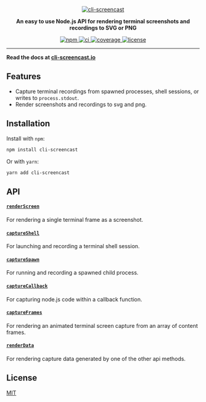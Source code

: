 <p align="center">
  <a href="#">
    <img src="https://www.cli-screencast.io/assets/project-title.svg" alt="cli-screencast">
  </a>
</p>

<p align="center">
  <b>An easy to use Node.js API for rendering terminal screenshots and recordings to SVG or PNG</b>
</p>

<p align="center">
  <a href="https://www.npmjs.com/package/cli-screencast">
    <img src="https://img.shields.io/npm/v/cli-screencast?logo=npm&style=for-the-badge" alt="npm">
  </a>
  <a href="https://github.com/luciancooper/cli-screencast/actions/workflows/ci.yml">
    <img src="https://img.shields.io/github/actions/workflow/status/luciancooper/cli-screencast/ci.yml?logo=github&style=for-the-badge" alt="ci">
  </a>
  <a href="https://codecov.io/gh/luciancooper/cli-screencast">
    <img src="https://img.shields.io/codecov/c/gh/luciancooper/cli-screencast?logo=codecov&style=for-the-badge" alt="coverage">
  </a>
  <a href="#license">
    <img src="https://img.shields.io/github/license/luciancooper/cli-screencast?color=yellow&style=for-the-badge" alt="license">
  </a>
</p>

---

**Read the docs at [cli-screencast.io](https://cli-screencast.io)**

## Features

 * Capture terminal recordings from spawned processes, shell sessions, or writes to `process.stdout`.
 * Render screenshots and recordings to svg and png.

## Installation

Install with `npm`:

```bash
npm install cli-screencast
```

Or with `yarn`:

```bash
yarn add cli-screencast
```

## API

#### [`renderScreen`](https://cli-screencast.io/renderScreen)

For rendering a single terminal frame as a screenshot.

#### [`captureShell`](https://cli-screencast.io/captureShell)

For launching and recording a terminal shell session.

#### [`captureSpawn`](https://cli-screencast.io/captureSpawn)

For running and recording a spawned child process.

#### [`captureCallback`](https://cli-screencast.io/captureCallback)

For capturing node.js code within a callback function.

#### [`captureFrames`](https://cli-screencast.io/captureFrames)

For rendering an animated terminal screen capture from an array of content frames.

#### [`renderData`](https://cli-screencast.io/renderData)

For rendering capture data generated by one of the other api methods.

## License

[MIT](LICENSE)
